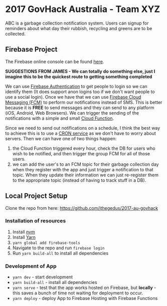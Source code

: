 # 2017 GovHack Australia - Team XYZ
ABC is a garbage collection notification system. Users can signup for reminders about what day their rubbish, recycling and greens are to be collected.

## Firebase Project
The Firebase online console can be found [here](https://console.firebase.google.com/project/au-govhack/overview).

**SUGGESTIONS FROM JAMES - We can totally do something else, just I imagine this to be the quickest route to getting something completed**

We can use [Firebase Authentication](https://firebase.google.com/docs/auth/) to get people to login so we can identify them (It does support anon logins too if we don't want people to use a social login). Once we have that we can use [Firebase Cloud Messaging (FCM)](https://firebase.google.com/docs/cloud-messaging/) to perform our notifications instead of SMS. This is better because it is **FREE** to send messages and they can send to any platform (iOS, Android, Web Browsers). We can trigger the sending of the notifications with a simple and small [Cloud Function](https://firebase.google.com/docs/functions/). 

Since we need to send out notifications on a schedule, I think the best way to achieve this is to use a [CRON service](http://www.mywebcron.com/) as we don't have to worry about servers. Then we can have one of two things happen:
1. the Cloud Function triggered every hour, check the DB for users who wish to be notified, and then trigger the group FCM for all of those users.
2. we can add the user's to an FCM topic for their garbage collection day when they register with the app and just trigger a notification to that topic. When they update their information we can just re-register them to the appropriate topic (instead of having to track stuff in a DB).

## Local Project Setup
Clone the repo from here: https://github.com/jthegedus/2017-au-govhack

### Installation of resources
1. Install [nvm]()
2. Install [Yarn]()
3. `yarn global add firebase-tools`
4. Navigate to the repo and run `firebase login`
5. Run `yarn build-all` to install all dependencies

### Development of App
*   `yarn dev` - start development
*   `yarn build-all` - install all dependencies
*   `yarn serve` - test that the app works hosted on Firebase, but **locally** - this saves a bunch of time not waiting for deployment to occur.
*   `yarn deploy` - deploy App to Firebase Hosting with Firebase Functions
